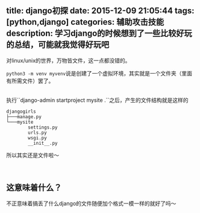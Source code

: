 title: django初探
date: 2015-12-09 21:05:44
tags: [python,django]
categories: 辅助攻击技能 
description: 学习django的时候想到了一些比较好玩的总结，可能就我觉得好玩吧
---

对linux/unix的世界，万物皆文件，这一点都没错的。

``python3 -m venv myvenv``说是创建了一个虚拟环境，其实就是一个文件夹（里面有所需文件）罢了。

<br>
执行``django-admin startproject mysite .``之后，产生的文件结构就是这样的

```
djangogirls
├───manage.py
└───mysite
        settings.py
        urls.py
        wsgi.py
        __init__.py
```
所以其实还是文件啦～

<br>

这意味着什么？
---
不正意味着搞丢了什么django的文件随便加个格式一模一样的就好了吗～


